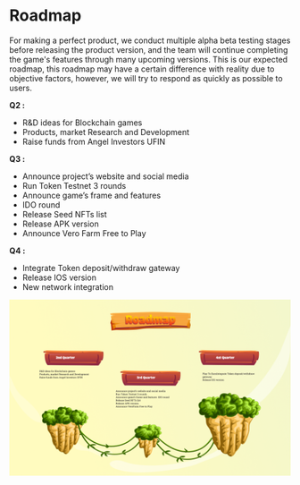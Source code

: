 # Roadmap

For making a perfect product, we conduct multiple alpha beta testing stages before releasing the product version, and the team will continue completing the game's features through many upcoming versions. This is our expected roadmap, this roadmap may have a certain difference with reality due to objective factors, however, we will try to respond as quickly as possible to users.

**Q2 :**

* R&D ideas for Blockchain games
* Products, market Research and Development
* Raise funds from Angel Investors UFIN

**Q3 :**

* Announce project’s website and social media
* Run Token Testnet 3 rounds
* Announce game’s frame and features 
* IDO round
* Release Seed NFTs list
* Release APK version
* Announce Vero Farm Free to Play

**Q4 :**

* Integrate Token deposit/withdraw gateway
* Release IOS version
* New network integration

![](../.gitbook/assets/roadmap.png)

